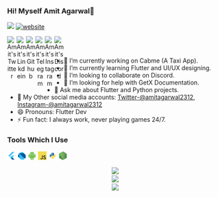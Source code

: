 ### Hi! Myself Amit Agarwal👋

![](https://gpvc.arturio.dev/aamit2267) [![website](https://img.shields.io/badge/PortfolioWebsite-amit.live-2648ff?style=flat-square&logo=google-chrome)](https://aamit2267.github.io) 
<p align="center">
<a href="https://twitter.com/amitagarwal2312">
  <img align="left" alt="Amit's Twitter" width="22px" src="https://cdn.jsdelivr.net/npm/simple-icons@v3/icons/twitter.svg" />
</a>
<a href="https://linkedin.com/in/amit-agarwal-34b2281ab">
  <img align="left" alt="Amit's Linkdein" width="22px" src="https://cdn.jsdelivr.net/npm/simple-icons@v3/icons/linkedin.svg" />
</a>
<a href="https://github.com/aamit2267">
  <img align="left" alt="Amit's Github" width="22px" src="https://cdn.jsdelivr.net/npm/simple-icons@v3/icons/github.svg" />
</a>
<a href="https://t.me/amitagarwal2312">
  <img align="left" alt="Amit's Telegram" width="22px" src="https://cdn.jsdelivr.net/npm/simple-icons@v3/icons/telegram.svg" />
</a>
<a href="https://instagram.com/amitagarwal2312">
  <img align="left" alt="Amit's Instagram" width="22px" src="https://cdn.jsdelivr.net/npm/simple-icons@v3/icons/instagram.svg" />
</a>
<a href="https://discordapp.com/users/642639839459672065">
  <img align="left" alt="Amit's Discord" width="22px" src="https://cdn.jsdelivr.net/npm/simple-icons@v3/icons/discord.svg" />
</a>
</p>
<br>
<br>

- 🔭 I’m currently working on Cabme (A Taxi App). 
- 🌱 I’m currently learning Flutter and UI/UX designing. 
- 👯 I’m looking to collaborate on Discord.
- 🤔 I’m looking for help with GetX Documentation.
- 💬 Ask me about Flutter and Python projects.
- 📮 My Other social media accounts: [Twitter-@amitagarwal2312](https://twitter.com/amitagarwal2312?s=09), [Instagram-@amitagarwal2312](https://instagram.com/amitagarwal2312) 
- 😄 Pronouns: Flutter Dev
- ⚡ Fun fact: I always work, never playing games 24/7.

### Tools Which I Use

<code><img height="20" src="https://raw.githubusercontent.com/github/explore/80688e429a7d4ef2fca1e82350fe8e3517d3494d/topics/flutter/flutter.png"></code>
<code><img height="20" src="https://raw.githubusercontent.com/github/explore/80688e429a7d4ef2fca1e82350fe8e3517d3494d/topics/dart/dart.png"></code>
<code><img height="20" src="https://raw.githubusercontent.com/github/explore/80688e429a7d4ef2fca1e82350fe8e3517d3494d/topics/android/android.png"></code>
<code><img height="20" src="https://raw.githubusercontent.com/github/explore/80688e429a7d4ef2fca1e82350fe8e3517d3494d/topics/javascript/javascript.png"></code>
<code><img height="20" src="https://raw.githubusercontent.com/github/explore/80688e429a7d4ef2fca1e82350fe8e3517d3494d/topics/python/python.png"></code>
<code><img height="20" src="https://raw.githubusercontent.com/github/explore/80688e429a7d4ef2fca1e82350fe8e3517d3494d/topics/nodejs/nodejs.png"></code>

<p align="center">
<a href="https://github.com/aamit2267">
  <img src="https://github-readme-stats-eight-theta.vercel.app/api?username=aamit2267&show_icons=true&theme=algolia&include_all_commits=true&count_private=true"/>
  <br>
  <img src="https://github-readme-stats-eight-theta.vercel.app/api/top-langs/?username=aamit2267&layout=compact&langs_count=10&theme=algolia"/>
  <br>
  <img src=https://github-readme-streak-stats.herokuapp.com/?user=aamit2267&theme=dark&show-icons=true"/>
</a>
</p>
